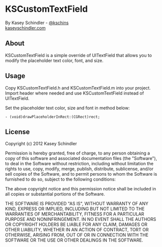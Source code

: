 KSCustomTextField
======================

By Kasey Schindler - [@kschins](http://twitter.com/kschins)  
[kaseyschindler.com](http://kaseyschindler.com)

About
-----
KSCustomTextField is a simple override of UITextField that allows you to modify the placeholder text color, font, and size.  

Usage
-----
Copy KSCustomTextField.h and KSCustomTextField.m into your project. Import header where needed and use KSCustomTextField instead of UITextField. 

Set the placeholder text color, size and font in method below:  

	- (void)drawPlaceholderInRect:(CGRect)rect;

License
-------
Copyright (c) 2012 Kasey Schindler

Permission is hereby granted, free of charge, to any person obtaining a copy of this software and associated documentation files (the "Software"), to deal in the Software without restriction, including without limitation the rights to use, copy, modify, merge, publish, distribute, sublicense, and/or sell copies of the Software, and to permit persons to whom the Software is furnished to do so, subject to the following conditions:

The above copyright notice and this permission notice shall be included in all copies or substantial portions of the Software.

THE SOFTWARE IS PROVIDED "AS IS", WITHOUT WARRANTY OF ANY KIND, EXPRESS OR IMPLIED, INCLUDING BUT NOT LIMITED TO THE WARRANTIES OF MERCHANTABILITY, FITNESS FOR A PARTICULAR PURPOSE AND NONINFRINGEMENT. IN NO EVENT SHALL THE AUTHORS OR COPYRIGHT HOLDERS BE LIABLE FOR ANY CLAIM, DAMAGES OR OTHER LIABILITY, WHETHER IN AN ACTION OF CONTRACT, TORT OR OTHERWISE, ARISING FROM, OUT OF OR IN CONNECTION WITH THE SOFTWARE OR THE USE OR OTHER DEALINGS IN THE SOFTWARE.

